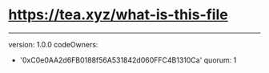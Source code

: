 # https://tea.xyz/what-is-this-file
---
version: 1.0.0
codeOwners:
  - '0xC0e0AA2d6FB0188f56A531842d060FFC4B1310Ca'
quorum: 1

